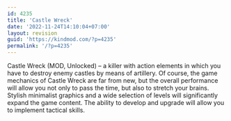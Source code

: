 ```yaml
---
id: 4235
title: 'Castle Wreck'
date: '2022-11-24T14:10:04+07:00'
layout: revision
guid: 'https://kindmod.com/?p=4235'
permalink: '/?p=4235'
---
```


Castle Wreck (MOD, Unlocked) – a killer with action elements in which you have to destroy enemy castles by means of artillery. Of course, the game mechanics of Castle Wreck are far from new, but the overall performance will allow you not only to pass the time, but also to stretch your brains. Stylish minimalist graphics and a wide selection of levels will significantly expand the game content. The ability to develop and upgrade will allow you to implement tactical skills.